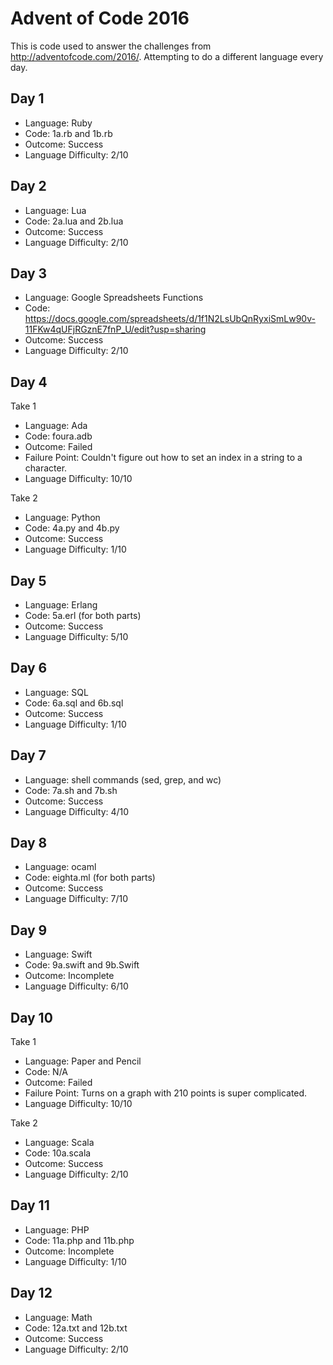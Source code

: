 # Advent of Code 2016

This is code used to answer the challenges from http://adventofcode.com/2016/. Attempting to do a different language every day.

## Day 1

* Language: Ruby
* Code: 1a.rb and 1b.rb
* Outcome: Success
* Language Difficulty: 2/10

## Day 2

* Language: Lua
* Code: 2a.lua and 2b.lua
* Outcome: Success
* Language Difficulty: 2/10

## Day 3

* Language: Google Spreadsheets Functions
* Code: https://docs.google.com/spreadsheets/d/1f1N2LsUbQnRyxiSmLw90v-11FKw4qUFjRGznE7fnP_U/edit?usp=sharing
* Outcome: Success
* Language Difficulty: 2/10

## Day 4

Take 1

* Language: Ada
* Code: foura.adb
* Outcome: Failed
* Failure Point: Couldn't figure out how to set an index in a string to a character.
* Language Difficulty: 10/10

Take 2

* Language: Python
* Code: 4a.py and 4b.py
* Outcome: Success
* Language Difficulty: 1/10

## Day 5

* Language: Erlang
* Code: 5a.erl (for both parts)
* Outcome: Success
* Language Difficulty: 5/10

## Day 6

* Language: SQL
* Code: 6a.sql and 6b.sql
* Outcome: Success
* Language Difficulty: 1/10

## Day 7

* Language: shell commands (sed, grep, and wc)
* Code: 7a.sh and 7b.sh
* Outcome: Success
* Language Difficulty: 4/10

## Day 8
* Language: ocaml
* Code: eighta.ml (for both parts)
* Outcome: Success
* Language Difficulty: 7/10

## Day 9
* Language: Swift
* Code: 9a.swift and 9b.Swift
* Outcome: Incomplete
* Language Difficulty: 6/10

## Day 10

Take 1

* Language: Paper and Pencil
* Code: N/A
* Outcome: Failed
* Failure Point: Turns on a graph with 210 points is super complicated.
* Language Difficulty: 10/10

Take 2

* Language: Scala
* Code: 10a.scala
* Outcome: Success
* Language Difficulty: 2/10

## Day 11

* Language: PHP
* Code: 11a.php and 11b.php
* Outcome: Incomplete
* Language Difficulty: 1/10

## Day 12

* Language: Math
* Code: 12a.txt and 12b.txt
* Outcome: Success
* Language Difficulty: 2/10

